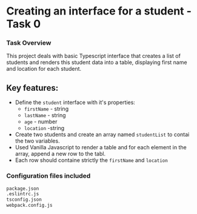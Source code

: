 # Creating an interface for a student - Task 0

### Task Overview

This project deals with basic Typescript interface that creates a list of students and renders this student data into a table, displaying first name and location for each student.

## Key features:

- Define the `student` interface with it's properties:
  - `firstName` - string
  - `lastName` - string
  - `age` - number
  - `location` -string
- Create two students and create an array named `studentList` to contai the two variables.
- Used Vanilla Javascript to render a table and for each element in the array, append a new row to the tabl.
- Each row should containe strictly the `firstName` and `location`

### Configuration files included

```bash
package.json
.eslintrc.js
tsconfig.json
webpack.config.js
```
